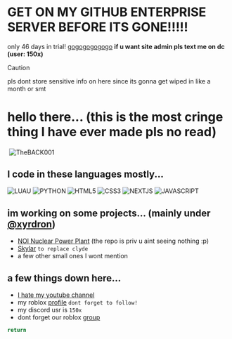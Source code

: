 # GET ON MY GITHUB ENTERPRISE SERVER BEFORE ITS GONE!!!!!
only 46 days in trial!
[gogogogogogo](https://github.xyrdron.com)
**if u want site admin pls text me on dc (user: 150x)**
> [!CAUTION]
> pls dont store sensitive info on here since its gonna get wiped in like a month or smt

# hello there... (this is the most cringe thing I have ever made pls no read)

<p>&nbsp;<img align="center" src="https://readmestats.999857.xyz/api?username=TheBACK001&show_icons=true&locale=en&theme=tokyonight" alt="TheBACK001" /></p>

## I code in these languages mostly...
![LUAU](https://img.shields.io/badge/luau-404D59?style=for-the-badge&logo=roblox&logoColor=white)
![PYTHON](https://img.shields.io/badge/Python-14354C?style=for-the-badge&logo=python&logoColor=white)
![HTML5](https://img.shields.io/badge/-HTML5-E34F26?style=for-the-badge&logo=html5&logoColor=white)
![CSS3](https://img.shields.io/badge/-CSS3-1572B6?style=for-the-badge&logo=css3)
![NEXTJS](https://img.shields.io/badge/Next.JS-404D59?style=for-the-badge&logo=vercel&logoColor=white)
![JAVASCRIPT](https://img.shields.io/badge/JavaScript-F7DF1E.svg?style=for-the-badge&logo=javascript&logoColor=white)

## im working on some projects... (mainly under [@xyrdron](https://github.com/xyrdron))
- [NOI Nuclear Power Plant](https://www.roblox.com/games/10231275883) (the repo is priv u aint seeing nothing :p)
- [Skylar](https://github.com/xyrdron/Skylar) `to replace clyde`
- a few other small ones I wont mention

## a few things down here...
- [I hate my youtube channel](https://www.youtube.com/@TheBACK001)
- my roblox [profile](https://www.roblox.com/users/923206123/profile) `dont forget to follow!`
- my discord usr is `150x`
- dont forget our roblox [group](https://www.roblox.com/groups/13777086/)
```python
return
```
